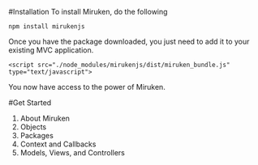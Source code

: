 #Installation
To install Miruken, do the following

    npm install mirukenjs

Once you have the package downloaded, you just need to add it to your existing MVC application.

    <script src="./node_modules/mirukenjs/dist/miruken_bundle.js" type="text/javascript">

You now have access to the power of Miruken.

#Get Started

1. About Miruken
2. Objects
3. Packages
4. Context and Callbacks
5. Models, Views, and Controllers